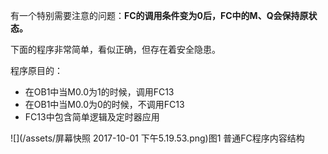 有一个特别需要注意的问题：**FC的调用条件变为0后，FC中的M、Q会保持原状态。**

下面的程序非常简单，看似正确，但存在着安全隐患。

程序原目的：

* 在OB1中当M0.0为1的时候，调用FC13
* 在OB1中当M0.0为0的时候，不调用FC13
* FC13中包含简单逻辑及定时器应用

![](/assets/屏幕快照 2017-10-01 下午5.19.53.png)图1 普通FC程序内容结构







